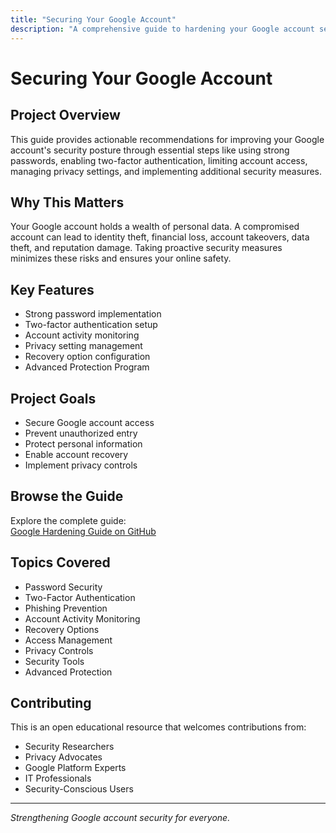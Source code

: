 ```yaml
---
title: "Securing Your Google Account"
description: "A comprehensive guide to hardening your Google account security through strong passwords, two-factor authentication, privacy settings, and best practices"
---
```


# Securing Your Google Account

## Project Overview
This guide provides actionable recommendations for improving your Google account's security posture through essential steps like using strong passwords, enabling two-factor authentication, limiting account access, managing privacy settings, and implementing additional security measures.

## Why This Matters
Your Google account holds a wealth of personal data. A compromised account can lead to identity theft, financial loss, account takeovers, data theft, and reputation damage. Taking proactive security measures minimizes these risks and ensures your online safety.

## Key Features
- Strong password implementation
- Two-factor authentication setup
- Account activity monitoring
- Privacy setting management
- Recovery option configuration
- Advanced Protection Program

## Project Goals
- Secure Google account access
- Prevent unauthorized entry
- Protect personal information
- Enable account recovery
- Implement privacy controls

## Browse the Guide
Explore the complete guide:  
[Google Hardening Guide on GitHub](https://github.com/iAnonymous3000/google-hardening-guide)

## Topics Covered
- Password Security
- Two-Factor Authentication
- Phishing Prevention
- Account Activity Monitoring
- Recovery Options
- Access Management
- Privacy Controls
- Security Tools
- Advanced Protection

## Contributing
This is an open educational resource that welcomes contributions from:
- Security Researchers
- Privacy Advocates
- Google Platform Experts
- IT Professionals
- Security-Conscious Users

---

*Strengthening Google account security for everyone.*
